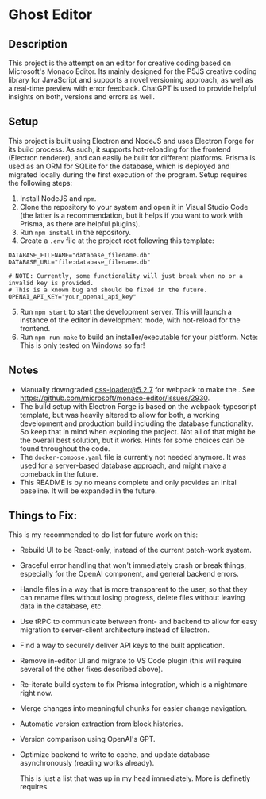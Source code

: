 # Ghost Editor

## Description

This project is the attempt on an editor for creative coding based on Microsoft's Monaco Editor. Its mainly designed for the P5JS creative coding library for JavaScript and supports a novel versioning approach, as well as a real-time preview with error feedback. ChatGPT is used to provide helpful insights on both, versions and errors as well.


## Setup

This project is built using Electron and NodeJS and uses Electron Forge for its build process. As such, it supports hot-reloading for the frontend (Electron renderer), and can easily be built for different platforms. Prisma is used as an ORM for SQLite for the database, which is deployed and migrated locally during the first execution of the program. Setup requires the following steps:

1. Install NodeJS and `npm`.
2. Clone the repository to your system and open it in Visual Studio Code (the latter is a recommendation, but it helps if you want to work with Prisma, as there are helpful plugins).
3. Run `npm install` in the repository.
4. Create a `.env` file at the project root following this template:

```
DATABASE_FILENAME="database_filename.db"
DATABASE_URL="file:database_filename.db"

# NOTE: Currently, some functionality will just break when no or a invalid key is provided.
# This is a known bug and should be fixed in the future.
OPENAI_API_KEY="your_openai_api_key"
```

5. Run `npm start` to start the development server. This will launch a instance of the editor in development mode, with hot-reload for the frontend.
6. Run `npm run make` to build an installer/executable for your platform. Note: This is only tested on Windows so far!


## Notes

- Manually downgraded css-loader@5.2.7 for webpack to make the . See https://github.com/microsoft/monaco-editor/issues/2930.
- The build setup with Electron Forge is based on the webpack-typescript template, but was heavily altered to allow for both, a working development and production build including the database functionality. So keep that in mind when exploring the project. Not all of that might be the overall best solution, but it works. Hints for some choices can be found throughout the code.
- The `docker-compose.yaml` file is currently not needed anymore. It was used for a server-based database approach, and might make a comeback in the future.
- This README is by no means complete and only provides an inital baseline. It will be expanded in the future.


## Things to Fix:

This is my recommended to do list for future work on this:

- Rebuild UI to be React-only, instead of the current patch-work system.
- Graceful error handling that won't immediately crash or break things, especially for the OpenAI component, and general backend errors.
- Handle files in a way that is more transparent to the user, so that they can rename files without losing progress, delete files without leaving data in the database, etc.
- Use tRPC to communicate between front- and backend to allow for easy migration to server-client architecture instead of Electron.
- Find a way to securely deliver API keys to the built application.
- Remove in-editor UI and migrate to VS Code plugin (this will require several of the other fixes described above).
- Re-iterate build system to fix Prisma integration, which is a nightmare right now.
- Merge changes into meaningful chunks for easier change navigation.
- Automatic version extraction from block histories.
- Version comparison using OpenAI's GPT.
- Optimize backend to write to cache, and update database asynchronously (reading works already).

  This is just a list that was up in my head immediately. More is definetly requires.
